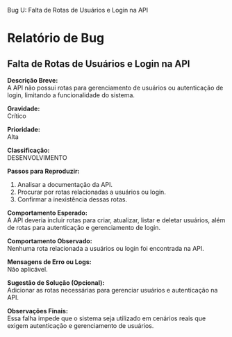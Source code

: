 Bug U: Falta de Rotas de Usuários e Login na API

# Relatório de Bug

## Falta de Rotas de Usuários e Login na API

**Descrição Breve:**  
A API não possui rotas para gerenciamento de usuários ou autenticação de login, limitando a funcionalidade do sistema.

**Gravidade:**  
Crítico

**Prioridade:**  
Alta

**Classificação:**  
DESENVOLVIMENTO

**Passos para Reproduzir:**

1. Analisar a documentação da API.
2. Procurar por rotas relacionadas a usuários ou login.
3. Confirmar a inexistência dessas rotas.

**Comportamento Esperado:**  
A API deveria incluir rotas para criar, atualizar, listar e deletar usuários, além de rotas para autenticação e gerenciamento de login.

**Comportamento Observado:**  
Nenhuma rota relacionada a usuários ou login foi encontrada na API.

**Mensagens de Erro ou Logs:**  
Não aplicável.

**Sugestão de Solução (Opcional):**  
Adicionar as rotas necessárias para gerenciar usuários e autenticação na API.

**Observações Finais:**  
Essa falha impede que o sistema seja utilizado em cenários reais que exigem autenticação e gerenciamento de usuários.
